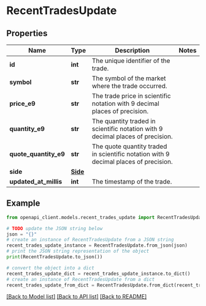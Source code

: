 # RecentTradesUpdate


## Properties

Name | Type | Description | Notes
------------ | ------------- | ------------- | -------------
**id** | **int** | The unique identifier of the trade. | 
**symbol** | **str** | The symbol of the market where the trade occurred. | 
**price_e9** | **str** | The trade price in scientific notation with 9 decimal places of precision. | 
**quantity_e9** | **str** | The quantity traded in scientific notation with 9 decimal places of precision. | 
**quote_quantity_e9** | **str** | The quote quantity traded in scientific notation with 9 decimal places of precision. | 
**side** | [**Side**](Side.md) |  | 
**updated_at_millis** | **int** | The timestamp of the trade. | 

## Example

```python
from openapi_client.models.recent_trades_update import RecentTradesUpdate

# TODO update the JSON string below
json = "{}"
# create an instance of RecentTradesUpdate from a JSON string
recent_trades_update_instance = RecentTradesUpdate.from_json(json)
# print the JSON string representation of the object
print(RecentTradesUpdate.to_json())

# convert the object into a dict
recent_trades_update_dict = recent_trades_update_instance.to_dict()
# create an instance of RecentTradesUpdate from a dict
recent_trades_update_from_dict = RecentTradesUpdate.from_dict(recent_trades_update_dict)
```
[[Back to Model list]](../README.md#documentation-for-models) [[Back to API list]](../README.md#documentation-for-api-endpoints) [[Back to README]](../README.md)


